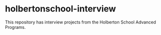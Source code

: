 # holbertonschool-interview

This repository has interview projects from
the Holberton School Advanced Programs.
